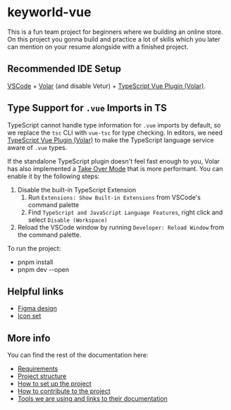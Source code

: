 # keyworld-vue

This is a fun team project for beginners where we building an online store.
On this project you gonna build and practice a lot of skills which you later can mention on your resume alongside with a finished project.

## Recommended IDE Setup

[VSCode](https://code.visualstudio.com/) + [Volar](https://marketplace.visualstudio.com/items?itemName=Vue.volar) (and disable Vetur) + [TypeScript Vue Plugin (Volar)](https://marketplace.visualstudio.com/items?itemName=Vue.vscode-typescript-vue-plugin).

## Type Support for `.vue` Imports in TS

TypeScript cannot handle type information for `.vue` imports by default, so we replace the `tsc` CLI with `vue-tsc` for type checking. In editors, we need [TypeScript Vue Plugin (Volar)](https://marketplace.visualstudio.com/items?itemName=Vue.vscode-typescript-vue-plugin) to make the TypeScript language service aware of `.vue` types.

If the standalone TypeScript plugin doesn't feel fast enough to you, Volar has also implemented a [Take Over Mode](https://github.com/johnsoncodehk/volar/discussions/471#discussioncomment-1361669) that is more performant. You can enable it by the following steps:

1. Disable the built-in TypeScript Extension
   1. Run `Extensions: Show Built-in Extensions` from VSCode's command palette
   2. Find `TypeScript and JavaScript Language Features`, right click and select `Disable (Workspace)`
2. Reload the VSCode window by running `Developer: Reload Window` from the command palette.

To run the project:

- pnpm install
- pnpm dev --open

## Helpful links

- [Figma design](https://www.figma.com/file/zlybQ1JGSEea6whqLS9CHl/Keyworld-project?node-id=0%3A1)
- [Icon set](https://materialdesignicons.com/)

## More info

You can find the rest of the documentation here:

- [Requirements](./docs/requirements.md)
- [Project structure](./docs/structure.md)
- [How to set up the project](./docs/setup.md)
- [How to contribute to the project](./docs/workflow.md)
- [Tools we are using and links to their documentation](./docs/tools.md)
